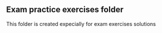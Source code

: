 Exam practice exercises folder
------------------------------

This folder is created expecially for exam exercises solutions
